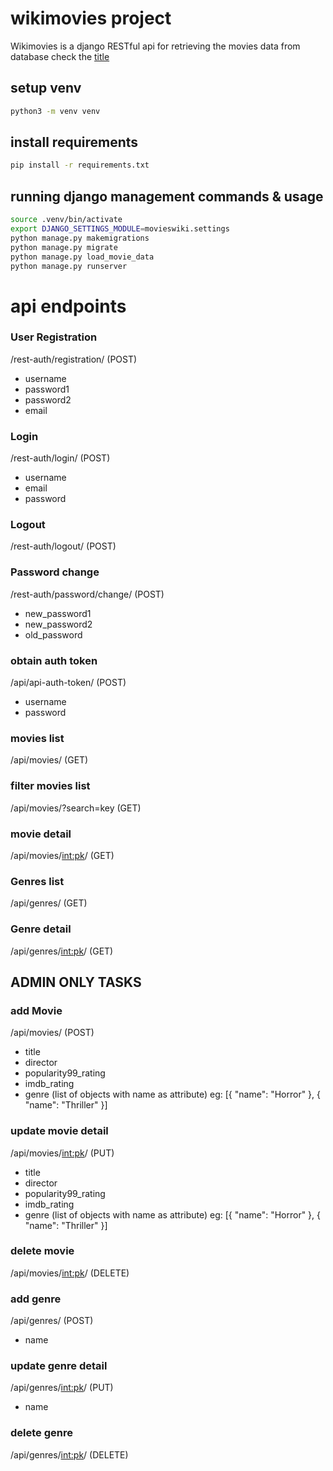 # wikimovies project

Wikimovies is a django RESTful api for retrieving the movies data from database
check the [title](https://movieswiki.herokuapp.com/)

## setup venv

```sh
python3 -m venv venv
```

## install requirements

```bash
pip install -r requirements.txt

```

## running django management commands & usage

```sh
source .venv/bin/activate
export DJANGO_SETTINGS_MODULE=movieswiki.settings
python manage.py makemigrations
python manage.py migrate
python manage.py load_movie_data
python manage.py runserver
```

# api endpoints

### User Registration

/rest-auth/registration/ (POST)

- username
- password1
- password2
- email

### Login

/rest-auth/login/ (POST)

- username
- email
- password

### Logout

/rest-auth/logout/ (POST)

### Password change

/rest-auth/password/change/ (POST)

- new_password1
- new_password2
- old_password

### obtain auth token

/api/api-auth-token/ (POST)

- username
- password

### movies list

/api/movies/ (GET)

### filter movies list

/api/movies/?search=key (GET)

### movie detail

/api/movies/<int:pk>/ (GET)

### Genres list

/api/genres/ (GET)

### Genre detail

/api/genres/<int:pk>/ (GET)

## ADMIN ONLY TASKS

### add Movie

/api/movies/ (POST)

- title
- director
- popularity99_rating
- imdb_rating
- genre (list of objects with name as attribute)
  eg: [{
  "name": "Horror"
  },
  {
  "name": "Thriller"
  }]

### update movie detail

/api/movies/<int:pk>/ (PUT)

- title
- director
- popularity99_rating
- imdb_rating
- genre (list of objects with name as attribute)
  eg: [{
  "name": "Horror"
  },
  {
  "name": "Thriller"
  }]

### delete movie

/api/movies/<int:pk>/ (DELETE)

### add genre

/api/genres/ (POST)

- name

### update genre detail

/api/genres/<int:pk>/ (PUT)

- name

### delete genre

/api/genres/<int:pk>/ (DELETE)
